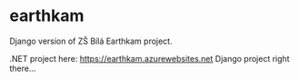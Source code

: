 # earthkam
Django version of ZŠ Bílá Earthkam project.

.NET project here: https://earthkam.azurewebsites.net
Django project right there...
